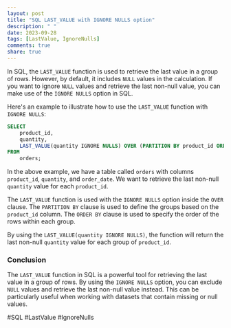 ```yaml
---
layout: post
title: "SQL LAST_VALUE with IGNORE NULLS option"
description: " "
date: 2023-09-28
tags: [LastValue, IgnoreNulls]
comments: true
share: true
---
```


In SQL, the `LAST_VALUE` function is used to retrieve the last value in a group of rows. However, by default, it includes `NULL` values in the calculation. If you want to ignore `NULL` values and retrieve the last non-null value, you can make use of the `IGNORE NULLS` option in SQL.

Here's an example to illustrate how to use the `LAST_VALUE` function with `IGNORE NULLS`:

```sql
SELECT 
    product_id,
    quantity,
    LAST_VALUE(quantity IGNORE NULLS) OVER (PARTITION BY product_id ORDER BY order_date) AS last_quantity
FROM
    orders;
```

In the above example, we have a table called `orders` with columns `product_id`, `quantity`, and `order_date`. We want to retrieve the last non-null `quantity` value for each `product_id`.

The `LAST_VALUE` function is used with the `IGNORE NULLS` option inside the `OVER` clause. The `PARTITION BY` clause is used to define the groups based on the `product_id` column. The `ORDER BY` clause is used to specify the order of the rows within each group.

By using the `LAST_VALUE(quantity IGNORE NULLS)`, the function will return the last non-null `quantity` value for each group of `product_id`.

### Conclusion

The `LAST_VALUE` function in SQL is a powerful tool for retrieving the last value in a group of rows. By using the `IGNORE NULLS` option, you can exclude `NULL` values and retrieve the last non-null value instead. This can be particularly useful when working with datasets that contain missing or null values.

#SQL #LastValue #IgnoreNulls